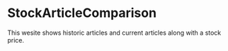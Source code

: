 # StockArticleComparison
This wesite shows historic articles and current articles along with a stock price.
